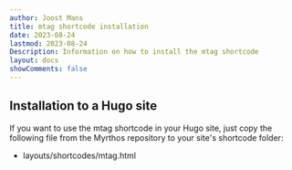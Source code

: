 ```yaml
---
author: Joost Mans
title: mtag shortcode installation
date: 2023-08-24
lastmod: 2023-08-24
Description: Information on how to install the mtag shortcode
layout: docs
showComments: false
---
```

<!-- cSpell:ignore Joost mtag shortcode shortcodes lastmod Myrthos -->
## Installation to a Hugo site

If you want to use the mtag shortcode in your Hugo site, just copy the following file from the Myrthos repository to your site's shortcode folder:

- layouts/shortcodes/mtag.html
